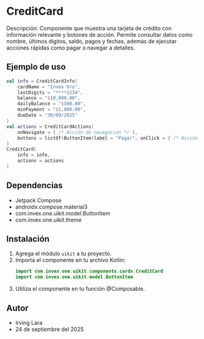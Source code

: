# CreditCard

Descripción: Componente que muestra una tarjeta de crédito con información relevante y botones de acción. Permite consultar datos como nombre, últimos dígitos, saldo, pagos y fechas, además de ejecutar acciones rápidas como pagar o navegar a detalles.

## Ejemplo de uso
```kotlin
val info = CreditCardInfo(
    cardName = "Invex Oro",
    lastDigits = "****1234",
    balance = "$10,000.00",
    dailyBalance = "$500.00",
    minPayment = "$1,000.00",
    dueDate = "30/09/2025"
)
val actions = CreditCardActions(
    onNavigate = { /* Acción de navegación */ },
    buttons = listOf(ButtonItem(label = "Pagar", onClick = { /* Acción de pago */ }, enabled = true))
)
CreditCard(
    info = info,
    actions = actions
)
```

## Dependencias
- Jetpack Compose
- androidx.compose.material3
- com.invex.one.uikit.model.ButtonItem
- com.invex.one.uikit.theme

## Instalación
1. Agrega el módulo `uikit` a tu proyecto.
2. Importa el componente en tu archivo Kotlin:
   ```kotlin
   import com.invex.one.uikit.components.cards.CreditCard
   import com.invex.one.uikit.model.ButtonItem
   ```
3. Utiliza el componente en tu función @Composable.

## Autor
- Irving Lara
- 24 de septiembre del 2025

